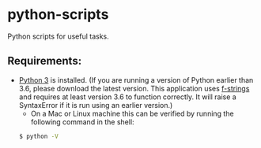 # python-scripts

Python scripts for useful tasks.


## Requirements:

+ [Python 3](https://www.python.org/downloads/) is installed. (If you are running a version of Python earlier than 3.6, please download the latest version. This application uses [f-strings](https://www.python.org/dev/peps/pep-0498/) and requires at least version 3.6 to function correctly. It will raise a SyntaxError if it is run using an earlier version.)
  * On a Mac or Linux machine this can be verified by running the following command in the shell:
  ```bash
  $ python -V
  ```
